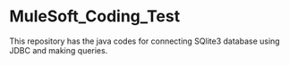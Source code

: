 # MuleSoft_Coding_Test
This repository has the java codes for connecting SQlite3 database using JDBC and making queries.

